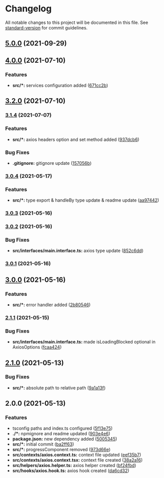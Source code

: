 # Changelog

All notable changes to this project will be documented in this file. See [standard-version](https://github.com/conventional-changelog/standard-version) for commit guidelines.

## [5.0.0](https://github.com/mert-solak/axios-helper/compare/v4.0.0...v5.0.0) (2021-09-29)

## [4.0.0](https://github.com/mert-solak/axios-helper/compare/v3.2.0...v4.0.0) (2021-07-10)


### Features

* **src/*:** services configuration added ([671cc2b](https://github.com/mert-solak/axios-helper/commit/671cc2b1bad54df829807a04c659336729981cd2))

## [3.2.0](https://github.com/mert-solak/axios-helper/compare/v3.1.4...v3.2.0) (2021-07-10)

### [3.1.4](https://github.com/mert-solak/axios-helper/compare/v3.0.4...v3.1.4) (2021-07-07)


### Features

* **src/*:** axios headers option and set method added ([937dcb6](https://github.com/mert-solak/axios-helper/commit/937dcb622fffaec55a95cd978a83bf2fbb683f82))


### Bug Fixes

* **.gitignore:** gitignore update ([157056b](https://github.com/mert-solak/axios-helper/commit/157056b4ea11237b0ca3927b0732b5d4306df24c))

### [3.0.4](https://github.com/mert-solak/axios-helper/compare/v3.0.3...v3.0.4) (2021-05-17)


### Features

* **src/*:** type export & handleBy type update & readme update ([aa97442](https://github.com/mert-solak/axios-helper/commit/aa974429f61612f273b007f2c0d4110ab2b00a7f))

### [3.0.3](https://github.com/mert-solak/axios-helper/compare/v3.0.2...v3.0.3) (2021-05-16)

### [3.0.2](https://github.com/mert-solak/axios-helper/compare/v3.0.1...v3.0.2) (2021-05-16)


### Bug Fixes

* **src/interfaces/main.interface.ts:** axios type update ([852c6dd](https://github.com/mert-solak/axios-helper/commit/852c6ddcc3df5fc99cb06de72610ef5ef03587b4))

### [3.0.1](https://github.com/mert-solak/axios-helper/compare/v3.0.0...v3.0.1) (2021-05-16)

## [3.0.0](https://github.com/mert-solak/axios-helper/compare/v2.1.1...v3.0.0) (2021-05-16)


### Features

* **src/*:** error handler added ([2b80546](https://github.com/mert-solak/axios-helper/commit/2b80546b4a870a92da4138ecde5cf56657ac94d8))

### [2.1.1](https://github.com/mert-solak/axios-helper/compare/v2.1.0...v2.1.1) (2021-05-15)


### Bug Fixes

* **src/interfaces/main.interface.ts:** made isLoadingBlocked optional in AxiosOptions ([fcaa424](https://github.com/mert-solak/axios-helper/commit/fcaa42455ca95695af7e66b0314bed46c2a6e537))

## [2.1.0](https://github.com/mert-solak/axios-helper/compare/v2.0.0...v2.1.0) (2021-05-13)


### Bug Fixes

* **src/*:** absolute path to relative path ([9a1a13f](https://github.com/mert-solak/axios-helper/commit/9a1a13fea1d119f5a6fb9aa72845501b3b923819))

## 2.0.0 (2021-05-13)


### Features

* tsconfig paths and index.ts configured ([5f13e75](https://github.com/mert-solak/axios-helper/commit/5f13e758271766ed56f8d86588e94de2c76d5b46))
* **./*:** npmignore and readme updated ([903e4e6](https://github.com/mert-solak/axios-helper/commit/903e4e694d916c8b19d59f7c24452b83eebe36b0))
* **package.json:** new dependency added ([5005345](https://github.com/mert-solak/axios-helper/commit/5005345be5a070da927240b688f63b97e7e26926))
* **src/*:** initial commit ([ba2ff63](https://github.com/mert-solak/axios-helper/commit/ba2ff63c2114efd688a2f8e72c39564b0c3fdba7))
* **src/*:** progressComponent removed ([973d66e](https://github.com/mert-solak/axios-helper/commit/973d66e8f9f19a8f8c4eb6dd9dc03d71a4c539ad))
* **src/contexts/axios.context.ts:** context file updated ([eef35b7](https://github.com/mert-solak/axios-helper/commit/eef35b7b63c3b79d8faee5ccca9a818899998772))
* **src/contexts/axios.context.tsx:** context file created ([38a2a16](https://github.com/mert-solak/axios-helper/commit/38a2a162316a43e10cc3d8ce9953dcd9e8366dbb))
* **src/helpers/axios.helper.ts:** axios helper created ([bf24fbd](https://github.com/mert-solak/axios-helper/commit/bf24fbd68a165f63761d5e44e0b706d6d0afd100))
* **src/hooks/axios.hook.ts:** axios hook created ([da6cd32](https://github.com/mert-solak/axios-helper/commit/da6cd322911f3176e7f251979d4323b18f224cfc))
